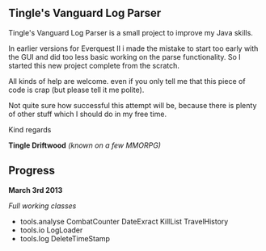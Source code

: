 
## Tingle's Vanguard Log Parser

Tingle's Vanguard Log Parser is a small project to improve my Java skills.

In earlier versions for Everquest II i made the mistake to start too early
with the GUI and did too less basic working on the parse functionality. So
I started this new project complete from the scratch.

All kinds of help are welcome. even if you only tell me that this piece of
code is crap (but please tell it me polite).

Not quite sure how successful this attempt will be, because there is plenty
of other stuff which I should do in my free time.

Kind regards

**Tingle Driftwood** *(known on a few MMORPG)*

## Progress

**March 3rd 2013**

*Full working classes*

- tools.analyse
CombatCounter
DateExract
KillList
TravelHistory
- tools.io
LogLoader
- tools.log
DeleteTimeStamp